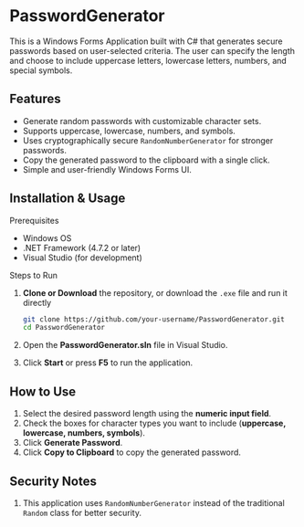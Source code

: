 # PasswordGenerator
This is a Windows Forms Application built with C# that generates secure passwords based on user-selected criteria. The user can specify the length and choose to include uppercase letters, lowercase letters, numbers, and special symbols.
## Features 
- Generate random passwords with customizable character sets.
- Supports uppercase, lowercase, numbers, and symbols.
- Uses cryptographically secure ``RandomNumberGenerator`` for stronger passwords.
- Copy the generated password to the clipboard with a single click.
- Simple and user-friendly Windows Forms UI.

## Installation & Usage
Prerequisites
- Windows OS
- .NET Framework (4.7.2 or later)
- Visual Studio (for development)

Steps to Run
1. **Clone or Download** the repository, or download the ``.exe`` file and run it directly
    ```bash
    git clone https://github.com/your-username/PasswordGenerator.git
    cd PasswordGenerator
   ```
  
2. Open the **PasswordGenerator.sln** file in Visual Studio.
3. Click **Start** or press **F5** to run the application.

## How to Use
1. Select the desired password length using the **numeric input field**.
2. Check the boxes for character types you want to include (**uppercase, lowercase, numbers, symbols**).
3. Click **Generate Password**.
4. Click **Copy to Clipboard** to copy the generated password.

## Security Notes
1. This application uses ``RandomNumberGenerator`` instead of the traditional ``Random`` class for better security.
